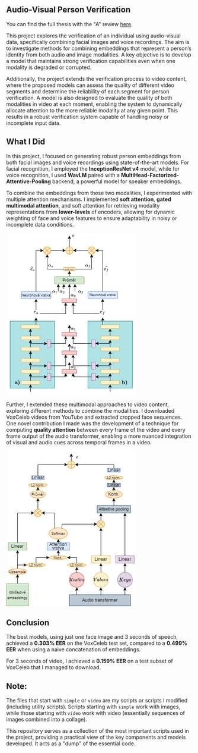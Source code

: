 ## Audio-Visual Person Verification
You can find the full thesis with the "A" review [here](https://www.vut.cz/studenti/zav-prace/detail/153223).


This project explores the verification of an individual using audio-visual data, specifically combining facial images and voice recordings. The aim is to investigate methods for combining embeddings that represent a person’s identity from both audio and image modalities. A key objective is to develop a model that maintains strong verification capabilities even when one modality is degraded or corrupted.

Additionally, the project extends the verification process to video content, where the proposed models can assess the quality of different video segments and determine the reliability of each segment for person verification. A model is also designed to evaluate the quality of both modalities in video at each moment, enabling the system to dynamically allocate attention to the more reliable modality at any given point. This results in a robust verification system capable of handling noisy or incomplete input data.

## What I Did
In this project, I focused on generating robust person embeddings from both facial images and voice recordings using state-of-the-art models. For facial recognition, I employed the **InceptionResNet v4** model, while for voice recognition, I used **WavLM** paired with a **MultiHead-Factorized-Attentive-Pooling** backend, a powerful model for speaker embeddings.

To combine the embeddings from these two modalities, I experimented with multiple attention mechanisms. I implemented **soft attention**, **gated multimodal attention**, and soft attention for retrieving modality representations from **lower-levels** of encoders, allowing for dynamic weighting of face and voice features to ensure adaptability in noisy or incomplete data conditions.

![Frame-wise cross modality attention](imgs/lower_level.png)

Further, I extended these multimodal approaches to video content, exploring different methods to combine the modalities. I downloaded VoxCeleb videos from YouTube and extracted cropped face sequences. One novel contribution I made was the development of a technique for computing **quality attention** between every frame of the video and every frame output of the audio transformer, enabling a more nuanced integration of visual and audio cues across temporal frames in a video.

![Frame-wise cross modality attention](imgs/frame_fusion.png)

## Conclusion

The best models, using just one face image and 3 seconds of speech, achieved a **0.303% EER** on the VoxCeleb test set, compared to a **0.499% EER** when using a naive concatenation of embeddings.

For 3 seconds of video, I achieved a **0.159% EER** on a test subset of VoxCeleb that I managed to download.

## Note:
The files that start with `simple` or `video` are my scripts or scripts I modified (including utility scripts). Scripts starting with `simple` work with images, while those starting with `video` work with video (essentially sequences of images combined into a collage). 

This repository serves as a collection of the most important scripts used in the project, providing a practical view of the key components and models developed. It acts as a "dump" of the essential code.
